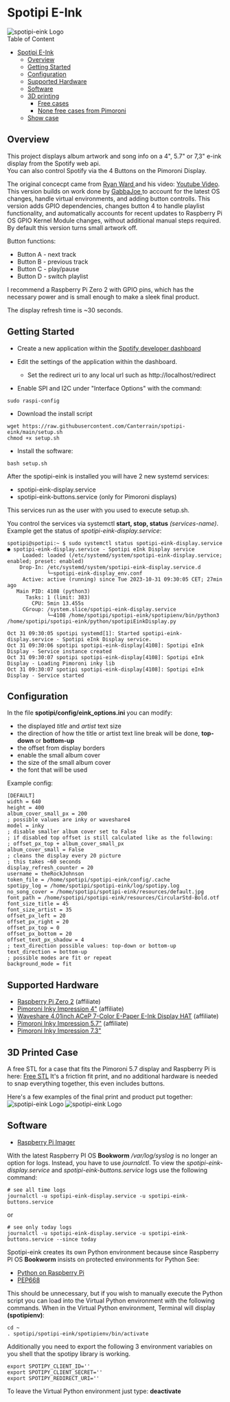# Spotipi E-Ink
![spotipi-eink Logo](/images/example.jpg)</br>
Table of Content
- [Spotipi E-Ink](#spotipi-e-ink)
  - [Overview](#overview)
  - [Getting Started](#getting-started)
  - [Configuration](#configuration)
  - [Supported Hardware](#supported-hardware)
  - [Software](#software)
  - [3D printing](#3d-printing)
    - [Free cases](#free-cases)
    - [None free cases from Pimoroni](#none-free-cases-from-pimoroni)
  - [Show case](#show-case)
## Overview
This project displays album artwork and song info on a 4", 5.7" or 7,3" e-ink display from the Spotify web api.</br>
You can also control Spotify via the 4 Buttons on the Pimoroni Display.</br>

The original concecpt came from [Ryan Ward ](https://github.com/ryanwa18) and his video: [Youtube Video](https://www.youtube.com/watch?v=uQYIAYa27ds).
This version builds on work done by [GabbaJoe ](https://github.com/Gabbajoe) to account for the latest OS changes, handle virtual environments, and adding button controlls. This version adds GPIO dependencies, changes button 4 to handle playlist functionality, and automatically accounts for recent updates to Raspberry Pi OS GPIO Kernel Module changes, without additional manual steps required. By default this version turns small artwork off.

Button functions:
* Button A - next track
* Button B - previous track
* Button C - play/pause
* Button D - switch playlist

I recommend a Raspberry Pi Zero 2 with GPIO pins, which has the necessary power and is small enough to make a sleek final product.

The display refresh time is ~30 seconds.

## Getting Started
* Create a new application within the [Spotify developer dashboard](https://developer.spotify.com/dashboard/applications)
* Edit the settings of the application within the dashboard.
    * Set the redirect uri to any local url such as http://localhost/redirect

* Enable SPI and I2C under "Interface Options" with the command:
```
sudo raspi-config
```

* Download the install script
```
wget https://raw.githubusercontent.com/Canterrain/spotipi-eink/main/setup.sh
chmod +x setup.sh
```

* Install the software: 
```
bash setup.sh
```

After the spotipi-eink is installed you will have 2 new systemd services:
* spotipi-eink-display.service
* spotipi-eink-buttons.service (only for Pimoroni displays)

This services run as the user with you used to execute setup.sh.

You control the services via systemctl **start, stop, status** *(services-name)*. Example get the status of *spotipi-eink-display.service*:
```
spotipi@spotipi:~ $ sudo systemctl status spotipi-eink-display.service
● spotipi-eink-display.service - Spotipi eInk Display service
     Loaded: loaded (/etc/systemd/system/spotipi-eink-display.service; enabled; preset: enabled)
    Drop-In: /etc/systemd/system/spotipi-eink-display.service.d
             └─spotipi-eink-display_env.conf
     Active: active (running) since Tue 2023-10-31 09:30:05 CET; 27min ago
   Main PID: 4108 (python3)
      Tasks: 1 (limit: 383)
        CPU: 5min 13.455s
     CGroup: /system.slice/spotipi-eink-display.service
             └─4108 /home/spotipi/spotipi-eink/spotipienv/bin/python3 /home/spotipi/spotipi-eink/python/spotipiEinkDisplay.py

Oct 31 09:30:05 spotipi systemd[1]: Started spotipi-eink-display.service - Spotipi eInk Display service.
Oct 31 09:30:06 spotipi spotipi-eink-display[4108]: Spotipi eInk Display - Service instance created
Oct 31 09:30:07 spotipi spotipi-eink-display[4108]: Spotipi eInk Display - Loading Pimoroni inky lib
Oct 31 09:30:07 spotipi spotipi-eink-display[4108]: Spotipi eInk Display - Service started
```

## Configuration
In the file **spotipi/config/eink_options.ini** you can modify:
* the displayed *title* and *artist* text size
* the direction of how the title or artist text line break will be done, **top-down** or **bottom-up**
* the offset from display borders
* enable the small album cover
* the size of the small album cover
* the font that will be used

Example config:

```
[DEFAULT]
width = 640
height = 400
album_cover_small_px = 200
; possible values are inky or waveshare4
model = inky
; disable smaller album cover set to False
; if disabled top offset is still calculated like as the following:
; offset_px_top + album_cover_small_px
album_cover_small = False
; cleans the display every 20 picture
; this takes ~60 seconds
display_refresh_counter = 20
username = theRockJohnson
token_file = /home/spotipi/spotipi-eink/config/.cache
spotipy_log = /home/spotipi/spotipi-eink/log/spotipy.log
no_song_cover = /home/spotipi/spotipi-eink/resources/default.jpg
font_path = /home/spotipi/spotipi-eink/resources/CircularStd-Bold.otf
font_size_title = 45
font_size_artist = 35
offset_px_left = 20
offset_px_right = 20
offset_px_top = 0
offset_px_bottom = 20
offset_text_px_shadow = 4
; text_direction possible values: top-down or bottom-up
text_direction = bottom-up
; possible modes are fit or repeat
background_mode = fit
```

## Supported Hardware
* [Raspberry Pi Zero 2](https://www.raspberrypi.com/products/raspberry-pi-zero-2-w/](https://amzn.to/4haKmgW)) (affiliate)
* [Pimoroni Inky Impression 4"](https://collabs.shop/p3uwlu) (affiliate)
* [Waveshare 4.01inch ACeP 7-Color E-Paper E-Ink Display HAT](https://amzn.to/409zZny) (affiliate)
* [Pimoroni Inky Impression 5.7"](https://collabs.shop/fmdbjx) (affiliate)
* [Pimoroni Inky Impression 7.3"](https://shop.pimoroni.com/products/inky-impression-7-3?variant=40512683376723)


## 3D Printed Case
A free STL for a case that fits the Pimoroni 5.7 display and Raspberry Pi is here:
[Free STL](https://makerworld.com/en/models/713543#profileId-644007)
It's a friction fit print, and no additional hardware is needed to snap everything together, this even includes buttons.

Here's a few examples of the final print and product put together:
![spotipi-eink Logo](/images/example.jpg)
![spotipi-eink Logo](/images/example2.jpg)


## Software
* [Raspberry Pi Imager](https://www.raspberrypi.com/software/)


With the latest Raspberry PI OS **Bookworm** */var/log/syslog* is no longer an option for logs. Instead, you have to use *journalctl*. To view the *spotipi-eink-display.service* and *spotipi-eink-buttons.service* logs use the following command:

```
# see all time logs
journalctl -u spotipi-eink-display.service -u spotipi-eink-buttons.service
```
or
```
# see only today logs
journalctl -u spotipi-eink-display.service -u spotipi-eink-buttons.service --since today
```

Spotipi-eink creates its own Python environment because since Raspberry PI OS **Bookworm** insists on protected environments for Python See:
* [Python on Raspberry Pi](https://www.raspberrypi.com/documentation/computers/os.html#python-on-raspberry-pi)
* [PEP668](https://peps.python.org/pep-0668/)

This should be unnecessary, but if you wish to manually execute the Python script you can load into the Virtual Python environment with the following commands. When in the Virtual Python environment, Terminal will display **(spotipienv)**:
```
cd ~
. spotipi/spotipi-eink/spotipienv/bin/activate
```
Additionally you need to export the following 3 environment variables on you shell that the spotipy library is working.
```
export SPOTIPY_CLIENT_ID=''
export SPOTIPY_CLIENT_SECRET=''
export SPOTIPY_REDIRECT_URI=''
```
To leave the Virtual Python environment just type: **deactivate**

